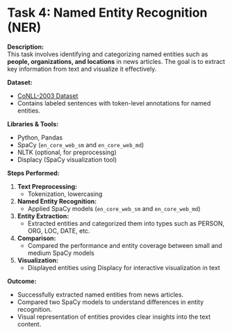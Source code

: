 # Task 4: Named Entity Recognition (NER)

**Description:**  
This task involves identifying and categorizing named entities such as **people, organizations, and locations** in news articles. The goal is to extract key information from text and visualize it effectively.

**Dataset:**  
- [CoNLL-2003 Dataset](https://www.kaggle.com/datasets)  
- Contains labeled sentences with token-level annotations for named entities.

**Libraries & Tools:**  
- Python, Pandas  
- SpaCy (`en_core_web_sm` and `en_core_web_md`)  
- NLTK (optional, for preprocessing)  
- Displacy (SpaCy visualization tool)  

**Steps Performed:**  
1. **Text Preprocessing:**  
   - Tokenization, lowercasing  
2. **Named Entity Recognition:**  
   - Applied SpaCy models (`en_core_web_sm` and `en_core_web_md`)  
3. **Entity Extraction:**  
   - Extracted entities and categorized them into types such as PERSON, ORG, LOC, DATE, etc.  
4. **Comparison:**  
   - Compared the performance and entity coverage between small and medium SpaCy models  
5. **Visualization:**  
   - Displayed entities using Displacy for interactive visualization in text  

**Outcome:**  
- Successfully extracted named entities from news articles.  
- Compared two SpaCy models to understand differences in entity recognition.  
- Visual representation of entities provides clear insights into the text content.  

